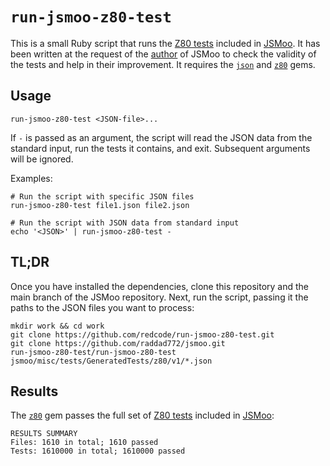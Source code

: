 # `run-jsmoo-z80-test`

This is a small Ruby script that runs the [Z80 tests](https://github.com/raddad772/jsmoo/tree/main/misc/tests/GeneratedTests/z80) included in [JSMoo](https://github.com/raddad772/jsmoo). It has been written at the request of the [author](https://github.com/raddad772) of JSMoo to check the validity of the tests and help in their improvement. It requires the [`json`](https://rubygems.org/gems/json) and [`z80`](https://rubygems.org/gems/z80) gems.

## Usage

```shell
run-jsmoo-z80-test <JSON-file>...
```

If `-` is passed as an argument, the script will read the JSON data from the standard input, run the tests it contains, and exit. Subsequent arguments will be ignored.

Examples:

```shell
# Run the script with specific JSON files
run-jsmoo-z80-test file1.json file2.json

# Run the script with JSON data from standard input
echo '<JSON>' | run-jsmoo-z80-test -
```

## TL;DR

Once you have installed the dependencies, clone this repository and the main branch of the JSMoo repository. Next, run the script, passing it the paths to the JSON files you want to process:

```shell
mkdir work && cd work
git clone https://github.com/redcode/run-jsmoo-z80-test.git
git clone https://github.com/raddad772/jsmoo.git
run-jsmoo-z80-test/run-jsmoo-z80-test jsmoo/misc/tests/GeneratedTests/z80/v1/*.json
```

## Results

The [`z80`](https://rubygems.org/gems/z80) gem passes the full set of [Z80 tests](https://github.com/raddad772/jsmoo/tree/main/misc/tests/GeneratedTests/z80) included in [JSMoo](https://github.com/raddad772/jsmoo):

```
RESULTS SUMMARY
Files: 1610 in total; 1610 passed
Tests: 1610000 in total; 1610000 passed
```
